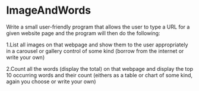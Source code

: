 # ImageAndWords
Write a small user-friendly program that allows the user to type a URL for a given website page and the program will then do the following:

1.List all images on that webpage and show them to the user appropriately in a carousel or gallery control of some kind (borrow from the internet or write your own)

2.Count all the words (display the total) on that webpage and display the top 10 occurring words and their count (eithers as a table or chart of some kind, again you choose or write your own)
